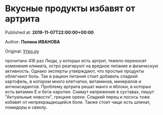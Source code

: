 
# Вкусные продукты избавят от артрита

Published at: **2019-11-07T22:00:00+00:00**

Author: **Полина ИВАНОВА**

Original: [Утро.ру](https://utro.ru/life/2019/11/07/1423820.shtml)

прочитано 416 раз
Люди, у которых есть артрит, тяжело переносят изменения климата, остро реагируют на вредное питание и физическую активность. Однако эксперты утверждают, что простые продукты облегчают боль.
Так в рацион питания стоит добавить сладкий картофель, в котором много клетчатки, витаминов, минералов и антиоксидантов. Проблему артрита решат манго и яблоки, в которых есть витамин Е и бета-каротин.
Снимут напряжение в суставах, пишут "Актуальные новости", грецкие орехи. Сладкий перец и лосось тоже избавят от непрекращающейся боли. Также стоит чаще есть шпинат, помидоры и свеклу.
